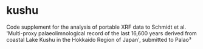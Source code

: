 # kushu
Code supplement for the analysis of portable XRF data to Schmidt et al. 'Multi-proxy palaeolimnological record of the last 16,600 years derived from coastal Lake Kushu in the Hokkaido Region of Japan', submitted to Palao³
